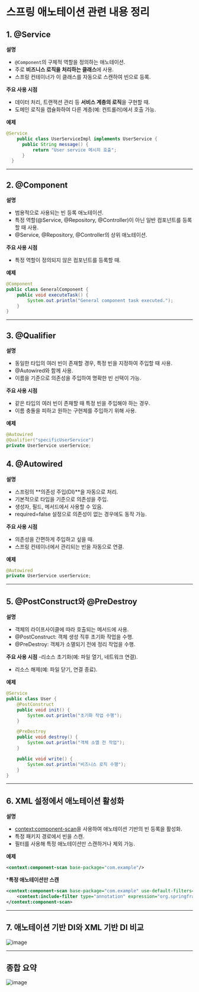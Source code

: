 # 스프링 애노테이션 관련 내용 정리

## 1. @Service
**설명**
- `@Component`의 구체적 역할을 정의하는 애노테이션.
- 주로 **비즈니스 로직을 처리하는 클래스**에 사용.
- 스프링 컨테이너가 이 클래스를 자동으로 스캔하여 빈으로 등록.

**주요 사용 시점**
- 데이터 처리, 트랜잭션 관리 등 **서비스 계층의 로직**을 구현할 때.
- 도메인 로직을 캡슐화하여 다른 계층(예: 컨트롤러)에서 호출 가능.

**예제**
```java
@Service
	public class UserServiceImpl implements UserService {
      public String message() {
          return "User service 메시지 호출";
      }
  }
```

---

## 2. @Component
**설명**
- 범용적으로 사용되는 빈 등록 애노테이션.
- 특정 역할(@Service, @Repository, @Controller)이 아닌 일반 컴포넌트를 등록할 때 사용.
- @Service, @Repository, @Controller의 상위 애노테이션.

**주요 사용 시점**
- 특정 역할이 정의되지 않은 컴포넌트를 등록할 때.

**예제**
```java
@Component
public class GeneralComponent {
    public void executeTask() {
        System.out.println("General component task executed.");
    }
}
```
---

## 3. @Qualifier
**설명**
- 동일한 타입의 여러 빈이 존재할 경우, 특정 빈을 지정하여 주입할 때 사용.
- @Autowired와 함께 사용.
- 이름을 기준으로 의존성을 주입하여 명확한 빈 선택이 가능.

**주요 사용 시점**
- 같은 타입의 여러 빈이 존재할 때 특정 빈을 주입해야 하는 경우.
- 이름 충돌을 피하고 원하는 구현체를 주입하기 위해 사용.

**예제**
```java
@Autowired
@Qualifier("specificUserService")
private UserService userService;
```

## 4. @Autowired
**설명**
- 스프링의 **의존성 주입(DI)**을 자동으로 처리.
- 기본적으로 타입을 기준으로 의존성을 주입.
- 생성자, 필드, 메서드에서 사용할 수 있음.
- required=false 설정으로 의존성이 없는 경우에도 동작 가능.

**주요 사용 시점**
- 의존성을 간편하게 주입하고 싶을 때.
- 스프링 컨테이너에서 관리되는 빈을 자동으로 연결.

**예제**
```java
@Autowired
private UserService userService;
```

---

## 5. @PostConstruct와 @PreDestroy
**설명**
- 객체의 라이프사이클에 따라 호출되는 메서드에 사용.
- @PostConstruct: 객체 생성 직후 초기화 작업을 수행.
- @PreDestroy: 객체가 소멸되기 전에 정리 작업을 수행.

**주요 사용 시점**
-리소스 초기화(예: 파일 열기, 네트워크 연결).
- 리소스 해제(예: 파일 닫기, 연결 종료).

**예제**
```java
@Service
public class User {
    @PostConstruct
    public void init() {
        System.out.println("초기화 작업 수행");
    }

    @PreDestroy
    public void destroy() {
        System.out.println("객체 소멸 전 작업");
    }

    public void write() {
        System.out.println("비즈니스 로직 수행");
    }
}
```
---

## 6. XML 설정에서 애노테이션 활성화
**설명**
- <context:component-scan>을 사용하여 애노테이션 기반의 빈 등록을 활성화.
- 특정 패키지 경로에서 빈을 스캔.
- 필터를 사용해 특정 애노테이션만 스캔하거나 제외 가능.

**예제**
```xml
<context:component-scan base-package="com.example"/>
```

***특정 애노테이션만 스캔**
```xml
<context:component-scan base-package="com.example" use-default-filters="false">
    <context:include-filter type="annotation" expression="org.springframework.stereotype.Service"/>
</context:component-scan>
```
---

## 7. 애노테이션 기반 DI와 XML 기반 DI 비교

![image](https://github.com/user-attachments/assets/0d94eee3-4f71-428f-b12c-0583820f5f9a)

---

## 종합 요약

![image](https://github.com/user-attachments/assets/c0d305ec-3248-455c-9408-2e2543aa16e0)
